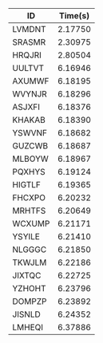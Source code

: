 |ID|Time(s)|
|-|-|
|LVMDNT|2.17750|
|SRASMR|2.30975|
|HRQJRI|2.80504|
|UULTVT|6.16946|
|AXUMWF|6.18195|
|WVYNJR|6.18296|
|ASJXFI|6.18376|
|KHAKAB|6.18390|
|YSWVNF|6.18682|
|GUZCWB|6.18687|
|MLBOYW|6.18967|
|PQXHYS|6.19124|
|HIGTLF|6.19365|
|FHCXPO|6.20232|
|MRHTFS|6.20649|
|WCXUMP|6.21171|
|YSYILE|6.21410|
|NLGGGC|6.21850|
|TKWJLM|6.22186|
|JIXTQC|6.22725|
|YZHOHT|6.23796|
|DOMPZP|6.23892|
|JISNLD|6.24352|
|LMHEQI|6.37886|
